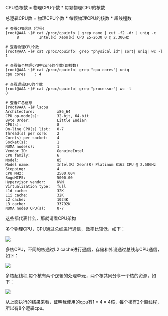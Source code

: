 CPU总核数 = 物理CPU个数 * 每颗物理CPU的核数

总逻辑CPU数 = 物理CPU个数 * 每颗物理CPU的核数 * 超线程数

```shell
# 查看CPU信息（型号）
[root@AAA ~]# cat /proc/cpuinfo | grep name | cut -f2 -d: | uniq -c
     8         Intel(R) Xeon(R) CPU E5-2630 0 @ 2.30GHz
     
# 查看物理CPU个数
[root@AAA ~]# cat /proc/cpuinfo| grep "physical id"| sort| uniq| wc -l
1

# 查看每个物理CPU中core的个数(即核数)
[root@AAA ~]# cat /proc/cpuinfo| grep "cpu cores"| uniq
cpu cores    : 4

# 查看逻辑CPU的个数
[root@AAA ~]# cat /proc/cpuinfo| grep "processor"| wc -l
8

# 查看汇总信息
[root@AAA ~]# lscpu
Architecture:          x86_64
CPU op-mode(s):        32-bit, 64-bit
Byte Order:            Little Endian
CPU(s):                8
On-line CPU(s) list:   0-7
Thread(s) per core:    2
Core(s) per socket:    4
Socket(s):             1
NUMA node(s):          1
Vendor ID:             GenuineIntel
CPU family:            6
Model:                 85
Model name:            Intel(R) Xeon(R) Platinum 8163 CPU @ 2.50GHz
Stepping:              4
CPU MHz:               2500.004
BogoMIPS:              5000.00
Hypervisor vendor:     KVM
Virtualization type:   full
L1d cache:             32K
L1i cache:             32K
L2 cache:              1024K
L3 cache:              33792K
NUMA node0 CPU(s):     0-7
```

这些都代表什么，那就请看CPU架构

多个物理CPU，CPU通过总线进行通信，效率比较低，如下：

![](http://ww2.sinaimg.cn/large/006tNc79gy1g4ozo7cew2j3097072749.jpg)

多核CPU，不同的核通过L2 cache进行通信，存储和外设通过总线与CPU通信，如下：

![](http://ww2.sinaimg.cn/large/006tNc79gy1g4ozobgzktj309e08amx5.jpg)

多核超线程,每个核有两个逻辑的处理单元，两个核共同分享一个核的资源，如下：

![](http://ww4.sinaimg.cn/large/006tNc79gy1g4ozofmlhyj309b05wjrb.jpg)

从上面执行的结果来看，证明我使用的cpu有1 * 4 = 4核，每个核有2个超线程，所以有8个逻辑cpu。